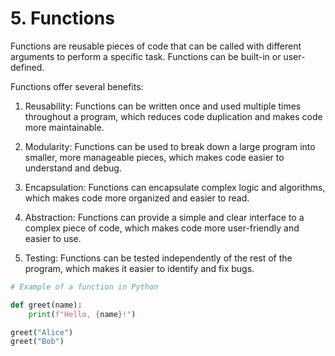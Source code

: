 # 5. Functions

Functions are reusable pieces of code that can be called with different arguments to perform a specific task. Functions can be built-in or user-defined.

Functions offer several benefits:

1. Reusability: Functions can be written once and used multiple times throughout a program, which reduces code duplication and makes code more maintainable.

2. Modularity: Functions can be used to break down a large program into smaller, more manageable pieces, which makes code easier to understand and debug.

3. Encapsulation: Functions can encapsulate complex logic and algorithms, which makes code more organized and easier to read.

4. Abstraction: Functions can provide a simple and clear interface to a complex piece of code, which makes code more user-friendly and easier to use.

5. Testing: Functions can be tested independently of the rest of the program, which makes it easier to identify and fix bugs.
```python
# Example of a function in Python

def greet(name):
    print(f"Hello, {name}!")

greet("Alice")
greet("Bob")
```
